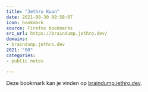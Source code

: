 ```yaml
---
title: "Jethro Kuan"
date: 2021-08-30 09:58:07
icon: bookmark
source: Firefox bookmarks
src_url: https://braindump.jethro.dev/
domains:
- braindump.jethro.dev
2021: "08"
categories:
- public notes

---
```

Deze bookmark kan je vinden op [braindump.jethro.dev](https://braindump.jethro.dev/).

